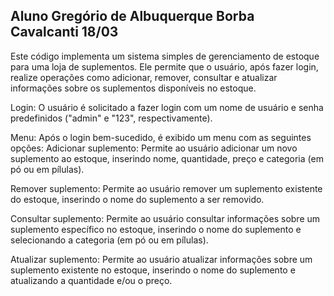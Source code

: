 

## Aluno Gregório de Albuquerque Borba Cavalcanti               18/03 

Este código implementa um sistema simples de gerenciamento de estoque para uma loja de suplementos. Ele permite que o usuário, após fazer login, realize operações como adicionar, remover, consultar e atualizar informações sobre os suplementos disponíveis no estoque.

Login: O usuário é solicitado a fazer login com um nome de usuário e senha predefinidos ("admin" e "123", respectivamente).

Menu: Após o login bem-sucedido, é exibido um menu com as seguintes opções:
Adicionar suplemento: Permite ao usuário adicionar um novo suplemento ao estoque, inserindo nome, quantidade, preço e categoria (em pó ou em pílulas).

Remover suplemento: Permite ao usuário remover um suplemento existente do estoque, inserindo o nome do suplemento a ser removido.

Consultar suplemento: Permite ao usuário consultar informações sobre um suplemento específico no estoque, inserindo o nome do suplemento e selecionando a categoria (em pó ou em pílulas).

Atualizar suplemento: Permite ao usuário atualizar informações sobre um suplemento existente no estoque, inserindo o nome do suplemento e atualizando a quantidade e/ou o preço.


